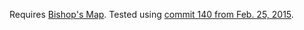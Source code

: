 Requires [Bishop's Map](http://github.com/rabdill/bishops_map). Tested using [commit 140 from Feb. 25, 2015](https://github.com/rabdill/bishops_map/commit/b8f3199220b98254b6fe9f57b61df4ce369408b2).